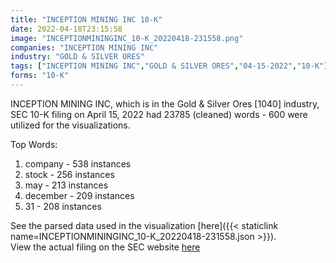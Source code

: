 ```yaml
---
title: "INCEPTION MINING INC 10-K"
date: 2022-04-18T23:15:58
image: "INCEPTIONMININGINC_10-K_20220418-231558.png"
companies: "INCEPTION MINING INC"
industry: "GOLD & SILVER ORES"
tags: ["INCEPTION MINING INC","GOLD & SILVER ORES","04-15-2022","10-K"]
forms: "10-K"
---
```

INCEPTION MINING INC, which is in the Gold & Silver Ores [1040] industry, SEC 10-K filing on April 15, 2022 had 23785 (cleaned) words - 600 were utilized for the visualizations.

Top Words:
1. company - 538 instances
2. stock - 256 instances
3. may - 213 instances
4. december - 209 instances
5. 31 - 208 instances


See the parsed data used in the visualization [here]({{< staticlink name=INCEPTIONMININGINC_10-K_20220418-231558.json >}}).  
View the actual filing on the SEC website [here](https://www.sec.gov/Archives/edgar/data/1416090/0001493152-22-010072.txt)